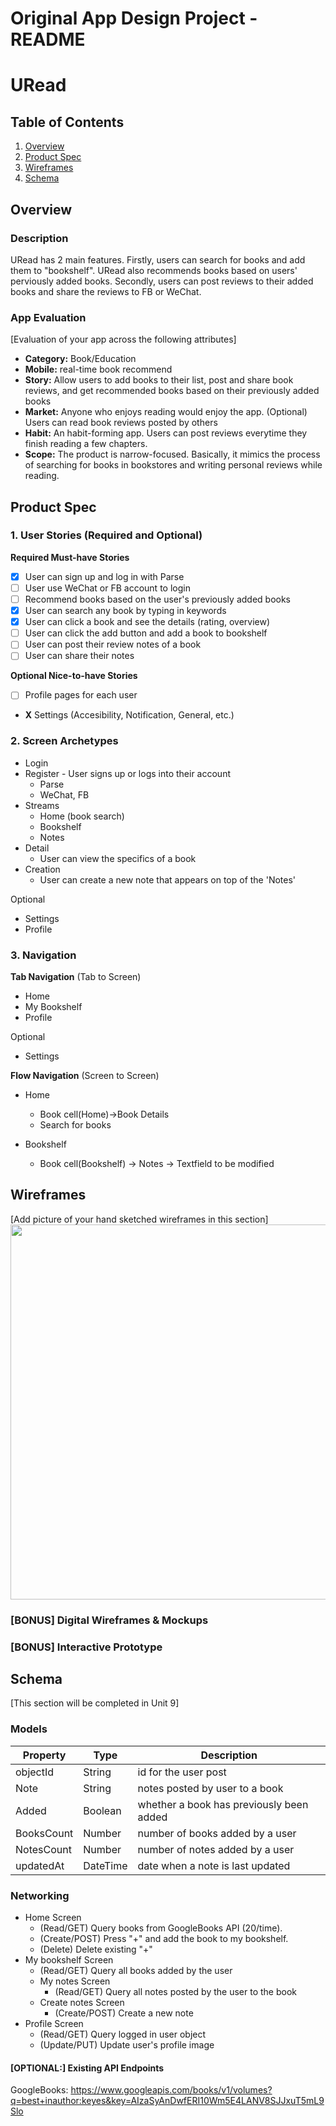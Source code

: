 Original App Design Project - README
===

# URead

## Table of Contents
1. [Overview](#Overview)
1. [Product Spec](#Product-Spec)
1. [Wireframes](#Wireframes)
3. [Schema](#Schema)

## Overview
### Description
URead has 2 main features. 
Firstly, users can search for books and add them to "bookshelf". URead also recommends books based on users' perviously added books. 
Secondly, users can post reviews to their added books and share the reviews to FB or WeChat. 

### App Evaluation
[Evaluation of your app across the following attributes]
- **Category:** Book/Education
- **Mobile:** real-time book recommend
- **Story:** Allow users to add books to their list, post and share book reviews, and get recommended books based on their previously added books
- **Market:** Anyone who enjoys reading would enjoy the app. (Optional) Users can read book reviews posted by others
- **Habit:** An habit-forming app. Users can post reviews everytime they finish reading a few chapters. 
- **Scope:** The product is narrow-focused. Basically, it mimics the process of searching for books in bookstores and writing personal reviews while reading. 

## Product Spec

### 1. User Stories (Required and Optional)

**Required Must-have Stories**

* [x] User can sign up and log in with Parse
* [ ] User use WeChat or FB account to login
* [ ] Recommend books based on the user's previously added books
* [x] User can search any book by typing in keywords
* [x] User can click a book and see the details (rating, overview)
* [ ] User can click the add button and add a book to bookshelf
* [ ] User can post their review notes of a book
* [ ] User can share their notes

**Optional Nice-to-have Stories**

* [ ] Profile pages for each user
* **X** Settings (Accesibility, Notification, General, etc.)

### 2. Screen Archetypes

* Login
* Register - User signs up or logs into their account
    * Parse
    * WeChat, FB
* Streams
   * Home (book search)
   * Bookshelf
   * Notes
* Detail
    * User can view the specifics of a book
* Creation
    * User can create a new note that appears on top of the 'Notes'

Optional
* Settings
* Profile

### 3. Navigation

**Tab Navigation** (Tab to Screen)

* Home
* My Bookshelf
* Profile

Optional
* Settings

**Flow Navigation** (Screen to Screen)

* Home
   * Book cell(Home)->Book Details
   * Search for books

* Bookshelf
   * Book cell(Bookshelf) -> Notes -> Textfield to be modified 

## Wireframes
[Add picture of your hand sketched wireframes in this section]
<img src="YOUR_WIREFRAME_IMAGE_URL" width=600>

### [BONUS] Digital Wireframes & Mockups

### [BONUS] Interactive Prototype

## Schema 
[This section will be completed in Unit 9]
### Models
| Property      | Type | Description |
| ----------- | ----------- | ----------- | 
| objectId      | String   | id for the user post | 
| Note   | String  | notes posted by user to a book | 
| Added   | Boolean  | whether a book has previously been added | 
| BooksCount   | Number  | number of books added by a user | 
| NotesCount   | Number  | number of notes added by a user | 
| updatedAt   | DateTime  | date when a note is last updated | 

### Networking
* Home Screen
   - (Read/GET) Query books from GoogleBooks API (20/time).
   - (Create/POST) Press "+" and add the book to my bookshelf. 
   - (Delete) Delete existing "+"
* My bookshelf Screen
   - (Read/GET) Query all books added by the user
   * My notes Screen
      - (Read/GET) Query all notes posted by the user to the book
   * Create notes Screen
      - (Create/POST) Create a new note
* Profile Screen
   - (Read/GET) Query logged in user object
   - (Update/PUT) Update user's profile image

#### [OPTIONAL:] Existing API Endpoints
GoogleBooks: https://www.googleapis.com/books/v1/volumes?q=best+inauthor:keyes&key=AIzaSyAnDwfERI10Wm5E4LANV8SJJxuT5mL9Slo
